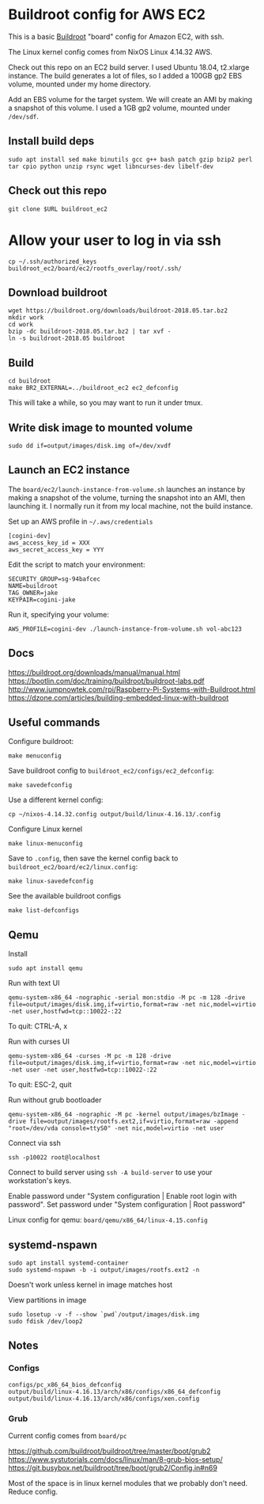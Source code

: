 
# Buildroot config for AWS EC2

This is a basic [Buildroot](https://buildroot.org/) "board" config for
Amazon EC2, with ssh.

The Linux kernel config comes from NixOS Linux 4.14.32 AWS.

Check out this repo on an EC2 build server. I used Ubuntu 18.04, t2.xlarge
instance. The build generates a lot of files, so I added a 100GB gp2 EBS volume,
mounted under my home directory.

Add an EBS volume for the target system. We will create an AMI by making
a snapshot of this volume. I used a 1GB gp2 volume, mounted under `/dev/sdf`.

## Install build deps

```shell
sudo apt install sed make binutils gcc g++ bash patch gzip bzip2 perl tar cpio python unzip rsync wget libncurses-dev libelf-dev
```

## Check out this repo

```shell
git clone $URL buildroot_ec2
```

# Allow your user to log in via ssh

```shell
cp ~/.ssh/authorized_keys buildroot_ec2/board/ec2/rootfs_overlay/root/.ssh/
```

## Download buildroot

```shell
wget https://buildroot.org/downloads/buildroot-2018.05.tar.bz2
mkdir work
cd work
bzip -dc buildroot-2018.05.tar.bz2 | tar xvf -
ln -s buildroot-2018.05 buildroot
```

## Build

```shell
cd buildroot
make BR2_EXTERNAL=../buildroot_ec2 ec2_defconfig
```

This will take a while, so you may want to run it under tmux.

## Write disk image to mounted volume

```shell
sudo dd if=output/images/disk.img of=/dev/xvdf
```

## Launch an EC2 instance

The `board/ec2/launch-instance-from-volume.sh` launches an instance
by making a snapshot of the volume, turning the snapshot into an AMI,
then launching it. I normally run it from my local machine, not the build
instance.

Set up an AWS profile in `~/.aws/credentials`

    [cogini-dev]
    aws_access_key_id = XXX
    aws_secret_access_key = YYY

Edit the script to match your environment:

    SECURITY_GROUP=sg-94bafcec
    NAME=buildroot
    TAG_OWNER=jake
    KEYPAIR=cogini-jake

Run it, specifying your volume:

```shell
AWS_PROFILE=cogini-dev ./launch-instance-from-volume.sh vol-abc123
```

## Docs

https://buildroot.org/downloads/manual/manual.html
https://bootlin.com/doc/training/buildroot/buildroot-labs.pdf
http://www.jumpnowtek.com/rpi/Raspberry-Pi-Systems-with-Buildroot.html
https://dzone.com/articles/building-embedded-linux-with-buildroot

## Useful commands

Configure buildroot:

    make menuconfig

Save buildroot config to `buildroot_ec2/configs/ec2_defconfig`:

    make savedefconfig

Use a different kernel config:

    cp ~/nixos-4.14.32.config output/build/linux-4.16.13/.config

Configure Linux kernel

    make linux-menuconfig

Save to `.config`, then save the kernel config back to `buildroot_ec2/board/ec2/linux.config`:

    make linux-savedefconfig

See the available buildroot configs

```shell
make list-defconfigs
```

## Qemu

Install
```shell
sudo apt install qemu
```

Run with text UI
```shell
qemu-system-x86_64 -nographic -serial mon:stdio -M pc -m 128 -drive file=output/images/disk.img,if=virtio,format=raw -net nic,model=virtio -net user,hostfwd=tcp::10022-:22
```
To quit: CTRL-A, x

Run with curses UI
```shell
qemu-system-x86_64 -curses -M pc -m 128 -drive file=output/images/disk.img,if=virtio,format=raw -net nic,model=virtio -net user -net user,hostfwd=tcp::10022-:22
```
To quit: ESC-2, quit

Run without grub bootloader

```shell
qemu-system-x86_64 -nographic -M pc -kernel output/images/bzImage -drive file=output/images/rootfs.ext2,if=virtio,format=raw -append "root=/dev/vda console=ttyS0" -net nic,model=virtio -net user
```

Connect via ssh
```shell
ssh -p10022 root@localhost
```
Connect to build server using `ssh -A build-server` to use your workstation's keys.

Enable password under "System configuration | Enable root login with password".
Set password under "System configuration | Root password"

Linux config for qemu: `board/qemu/x86_64/linux-4.15.config`

## systemd-nspawn

```shell
sudo apt install systemd-container
sudo systemd-nspawn -b -i output/images/rootfs.ext2 -n
```

Doesn't work unless kernel in image matches host

View partitions in image

```
sudo losetup -v -f --show `pwd`/output/images/disk.img
sudo fdisk /dev/loop2
```

## Notes

### Configs

    configs/pc_x86_64_bios_defconfig
    output/build/linux-4.16.13/arch/x86/configs/x86_64_defconfig
    output/build/linux-4.16.13/arch/x86/configs/xen.config

### Grub

Current config comes from `board/pc`

https://github.com/buildroot/buildroot/tree/master/boot/grub2
https://www.systutorials.com/docs/linux/man/8-grub-bios-setup/
https://git.busybox.net/buildroot/tree/boot/grub2/Config.in#n69

Most of the space is in linux kernel modules that we probably don't need.
Reduce config.
